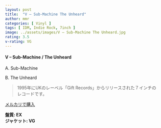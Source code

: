 ```yaml
---
layout: post
title:  "V – Sub-Machine The Unheard"
author: mmr
categories: [ Vinyl ]
tags: [ IDM, Indie Rock, 7inch ]
image: ../assets/images/V – Sub-Machine The Unheard.jpg
rating: 3.5
v-rating: VG
---
```


#### V – Sub-Machine / The Unheard

A. Sub-Machine

B. The Unheard

> 1995年にUKのレーベル「Gift Records」からリリースされた７インチのレコードです。


[メルカリで購入](https://jp.mercari.com/item/m46434330656)

<div class="mt-4 mb-4 d-flex align-items-center">
<strong class="mr-1">盤質: EX</strong>
</div>
<div class="mt-4 mb-4 d-flex align-items-center">
<strong class="mr-1">ジャケット: VG</strong>
</div>
